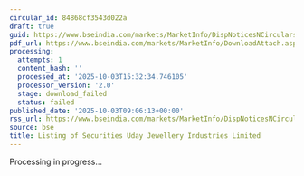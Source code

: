 ```yaml
---
circular_id: 84868cf3543d022a
draft: true
guid: https://www.bseindia.com/markets/MarketInfo/DispNoticesNCirculars.aspx?Noticeid={725F7A4C-5E9D-42BB-AB88-EFEF9A590CDE}&noticeno=20251003-14&dt=10/03/2025&icount=14&totcount=57&flag=0
pdf_url: https://www.bseindia.com/markets/MarketInfo/DownloadAttach.aspx?id=20251003-14&attachedId=
processing:
  attempts: 1
  content_hash: ''
  processed_at: '2025-10-03T15:32:34.746105'
  processor_version: '2.0'
  stage: download_failed
  status: failed
published_date: '2025-10-03T09:06:13+00:00'
rss_url: https://www.bseindia.com/markets/MarketInfo/DispNoticesNCirculars.aspx?Noticeid={725F7A4C-5E9D-42BB-AB88-EFEF9A590CDE}&noticeno=20251003-14&dt=10/03/2025&icount=14&totcount=57&flag=0
source: bse
title: Listing of Securities Uday Jewellery Industries Limited
---
```


Processing in progress...